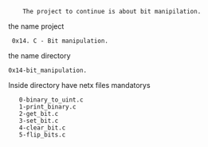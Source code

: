 		The project to continue is about bit manipilation.

the name project

     0x14. C - Bit manipulation.

the name directory

    0x14-bit_manipulation.

Inside directory  have netx files mandatorys

       0-binary_to_uint.c
       1-print_binary.c
       2-get_bit.c
       3-set_bit.c
       4-clear_bit.c
       5-flip_bits.c

